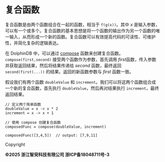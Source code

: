 # 复合函数

复合函数是由两个函数组合在一起的函数，相当于 `f(g(x))`。其中 *x*
是输入参数，可以有一个或多个。复合函数的基本思想是将一个函数的输出作为另一个函数的唯一输入，从而形成一个新的函数。复合函数可以有效提高代码的可读性、可维护性，并简化复杂的逻辑表达。

在 DolphinDB 中，可以通过 [compose](../c/compose.html)
函数来创建复合函数。`compose(first,second)` 接受两个函数作为参数，首先调用 *first*函数，传入参数并获取返回结果，然后将结果传递给 *second* 函数，最终返回 `second(first(...))`
的结果。返回的新函数参数与 *first* 函数一致。

假设我们有两个函数 `doubleValue` 和
`increment`。我们可以将这两个函数组合成一个新的复合函数，首先执行
`doubleValue`，然后再对结果执行 `increment`，最终返回结果。

```
// 定义两个简单函数
doubleValue = x -> x * 2
increment = x -> x + 1

// 使用 compose 创建复合函数
composedFunc = compose(doubleValue, increment)

composedFunc([3,4,5])  // output: [7,9,11]
```

Copyright

**©2025 浙江智臾科技有限公司 浙ICP备18048711号-3**
